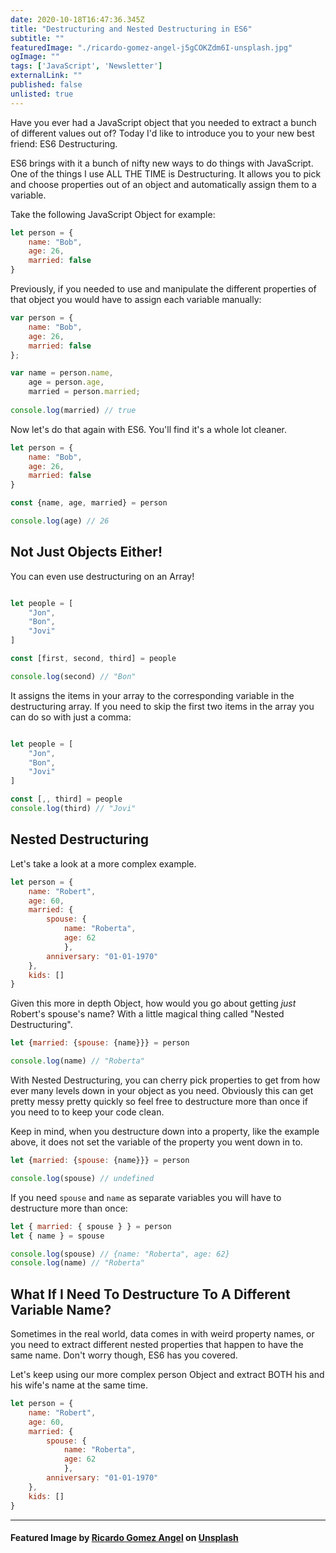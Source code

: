 ```yaml
---
date: 2020-10-18T16:47:36.345Z
title: "Destructuring and Nested Destructuring in ES6" 
subtitle: ""
featuredImage: "./ricardo-gomez-angel-j5gCOKZdm6I-unsplash.jpg"
ogImage: ""
tags: ['JavaScript', 'Newsletter']
externalLink: ""
published: false
unlisted: true
---
```


Have you ever had a JavaScript object that you needed to extract a bunch of different values out of? Today I'd like to introduce you to your new best friend: ES6 Destructuring.

ES6 brings with it a bunch of nifty new ways to do things with JavaScript. One of the things I use ALL THE TIME is Destructuring. It allows you to pick and choose properties out of an object and automatically assign them to a variable. 

Take the following JavaScript Object for example: 

```js
let person = {
    name: "Bob",
    age: 26,
    married: false
}
```

Previously, if you needed to use and manipulate the different properties of that object you would have to assign each variable manually:

```js
var person = {
    name: "Bob",
    age: 26,
    married: false
};

var name = person.name,
    age = person.age,
    married = person.married;
    
console.log(married) // true
```

Now let's do that again with ES6. You'll find it's a whole lot cleaner.

```js
let person = {
    name: "Bob",
    age: 26,
    married: false
}

const {name, age, married} = person

console.log(age) // 26
```


## Not Just Objects Either!

You can even use destructuring on an Array! 

```js

let people = [
    "Jon",
    "Bon",
    "Jovi"
]

const [first, second, third] = people

console.log(second) // "Bon"
```

It assigns the items in your array to the corresponding variable in the destructuring array. If you need to skip the first two items in the array you can do so with just a comma:

```js

let people = [
    "Jon",
    "Bon",
    "Jovi"
]

const [,, third] = people
console.log(third) // "Jovi"
```

## Nested Destructuring

Let's take a look at a more complex example. 

```js
let person = {
    name: "Robert",
    age: 60,
    married: {
        spouse: {
            name: "Roberta",
            age: 62
            },
        anniversary: "01-01-1970"
    },
    kids: []
}
```
Given this more in depth Object, how would you go about getting _just_ Robert's spouse's name? With a little magical thing called "Nested Destructuring".

```js
let {married: {spouse: {name}}} = person

console.log(name) // "Roberta"
```

With Nested Destructuring, you can cherry pick properties to get from how ever many levels down in your object as you need. Obviously this can get pretty messy pretty quickly so feel free to destructure more than once if you need to to keep your code clean.

Keep in mind, when you destructure down into a property, like the example above, it does not set the variable of the property you went down in to. 

```js
let {married: {spouse: {name}}} = person

console.log(spouse) // undefined
```

If you need `spouse` and `name` as separate variables you will have to destructure more than once: 

```js
let { married: { spouse } } = person
let { name } = spouse

console.log(spouse) // {name: "Roberta", age: 62}
console.log(name) // "Roberta"
```

## What If I Need To Destructure To A Different Variable Name?

Sometimes in the real world, data comes in with weird property names, or you need to extract different nested properties that happen to have the same name. Don't worry though, ES6 has you covered. 

Let's keep using our more complex person Object and extract BOTH his and his wife's name at the same time.  
```js
let person = {
    name: "Robert",
    age: 60,
    married: {
        spouse: {
            name: "Roberta",
            age: 62
            },
        anniversary: "01-01-1970"
    },
    kids: []
}
```




---
#### <span>Featured Image by <a href="https://unsplash.com/@ripato?utm_source=unsplash&amp;utm_medium=referral&amp;utm_content=creditCopyText">Ricardo Gomez Angel</a> on <a href="https://unsplash.com/s/photos/structure?utm_source=unsplash&amp;utm_medium=referral&amp;utm_content=creditCopyText">Unsplash</a></span>